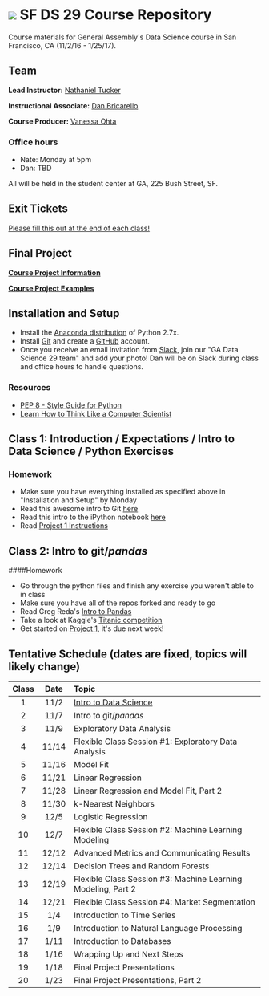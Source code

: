 # ![](https://ga-dash.s3.amazonaws.com/production/assets/logo-9f88ae6c9c3871690e33280fcf557f33.png)  SF DS 29 Course Repository

Course materials for General Assembly's Data Science course in San Francisco, CA (11/2/16 - 1/25/17).

## Team

**Lead Instructor:** [Nathaniel Tucker](http://www.knathanieltucker.com/)

**Instructional Associate:** [Dan Bricarello](http://bricdata.science)

**Course Producer:** [Vanessa Ohta](mailto:vanessa@generalassemb.ly)

### Office hours

* Nate: Monday at 5pm
* Dan: TBD

All will be held in the student center at GA, 225 Bush Street, SF.

## Exit Tickets

[Please fill this out at the end of each class!](http://bit.ly/dat29exitticket)

## Final Project

**[Course Project Information](project.md)**

**[Course Project Examples](project-examples.md)**

## Installation and Setup

* Install the [Anaconda distribution](http://continuum.io/downloads) of Python 2.7x.
* Install [Git](http://git-scm.com/book/en/v2/Getting-Started-Installing-Git) and create a [GitHub](https://github.com/) account.
* Once you receive an email invitation from [Slack](https://gadatascience29.slack.com), join our "GA Data Science 29 team" and add your photo! Dan will be on Slack during class and office hours to handle questions.

### Resources
* [PEP 8 - Style Guide for Python](http://www.python.org/dev/peps/pep-0008)
* [Learn How to Think Like a Computer Scientist](http://interactivepython.org/runestone/static/thinkcspy/toc.html#t-o-c)

## Class 1: Introduction / Expectations / Intro to Data Science / Python Exercises

### Homework
* Make sure you have everything installed as specified above in "Installation and Setup" by Monday
* Read this awesome intro to Git [here](http://www.dataschool.io/tag/git/)
* Read this intro to the iPython notebook [here](http://www.randalolson.com/2012/05/12/a-short-demo-on-how-to-use-ipython-notebook-as-a-research-notebook/)
* Read [Project 1 Instructions](./projects/unit-projects/project-1/)

## Class 2: Intro to git/_pandas_

####Homework
* Go through the python files and finish any exercise you weren't able to in class
* Make sure you have all of the repos forked and ready to go
* Read Greg Reda's [Intro to Pandas](http://www.gregreda.com/2013/10/26/intro-to-pandas-data-structures/)
* Take a look at Kaggle's [Titanic competition](https://www.kaggle.com/c/titanic)
* Get started on [Project 1](./projects/unit-projects/project-1/), it's due next week!


## Tentative Schedule (dates are fixed, topics will likely change)

| Class | Date | Topic |
|:---:|:---:|:---|
| 1 | 11/2 | [Intro to Data Science](https://github.com/ga-students/ds-sf-29/tree/master/lessons/lesson-01) |
| 2 | 11/7 | Intro to git/_pandas_ |
| 3 | 11/9 | Exploratory Data Analysis |
| 4 | 11/14 | Flexible Class Session #1: Exploratory Data Analysis |
| 5 | 11/16 | Model Fit |
| 6 | 11/21 | Linear Regression |
| 7 | 11/28 | Linear Regression and Model Fit, Part 2 |
| 8 | 11/30 | k-Nearest Neighbors |
| 9 | 12/5 | Logistic Regression |
| 10 | 12/7 | Flexible Class Session #2: Machine Learning Modeling |
| 11 | 12/12 | Advanced Metrics and Communicating Results |
| 12 | 12/14 | Decision Trees and Random Forests |
| 13 | 12/19 | Flexible Class Session #3: Machine Learning Modeling, Part 2 |
| 14 | 12/21 | Flexible Class Session #4: Market Segmentation |
| 15 | 1/4 | Introduction to Time Series |
| 16 | 1/9 | Introduction to Natural Language Processing |
| 17 | 1/11 | Introduction to Databases |
| 18 | 1/16 | Wrapping Up and Next Steps |
| 19 | 1/18 | Final Project Presentations |
| 20 | 1/23 | Final Project Presentations, Part 2 |
